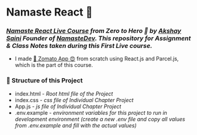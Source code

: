 # Namaste React 🌱 
### _[Namaste React Live Course](https://namastedev.com/learn/namaste-react?_aff=946684804112) from Zero to Hero 🚀 by [Akshay Saini](https://www.linkedin.com/in/akshaymarch7/) Founder of [NamasteDev](https://namastedev.com/?_aff=946684804112). This repository for Assignment & Class Notes taken during this First Live course._


- I made [🚀 Zomato App 😍]() from scratch using React.js and Parcel.js, which is the part of this course.

### 🌱 Structure of this Project

- index.html - _Root html file of the Project_
- index.css - _css file of Individual Chapter Project_
- App.js - _js file of Individual Chapter Project_
- .env.example - _environment variables for this project to run in development environment (create a new .env file and copy all values from .env.example and fill with the actual values)_


